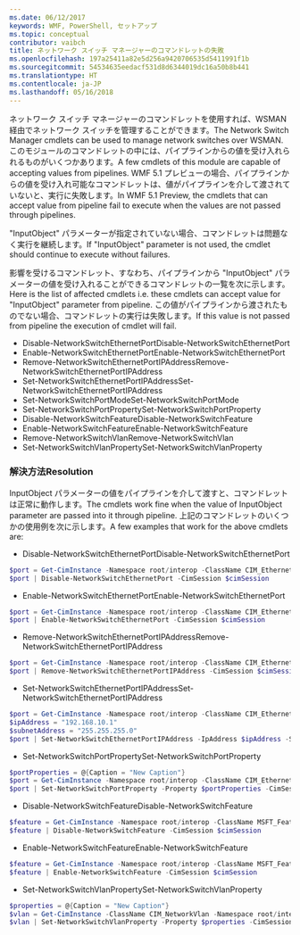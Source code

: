 ```yaml
---
ms.date: 06/12/2017
keywords: WMF, PowerShell, セットアップ
ms.topic: conceptual
contributor: vaibch
title: ネットワーク スイッチ マネージャーのコマンドレットの失敗
ms.openlocfilehash: 197a25411a82e5d256a9420706535d5411991f1b
ms.sourcegitcommit: 54534635eedacf531d8d6344019dc16a50b8b441
ms.translationtype: HT
ms.contentlocale: ja-JP
ms.lasthandoff: 05/16/2018
---
```

<span data-ttu-id="ddec9-103">ネットワーク スイッチ マネージャーのコマンドレットを使用すれば、WSMAN 経由でネットワーク スイッチを管理することができます。</span><span class="sxs-lookup"><span data-stu-id="ddec9-103">The Network Switch Manager cmdlets can be used to manage network switches over WSMAN.</span></span>
<span data-ttu-id="ddec9-104">このモジュールのコマンドレットの中には、パイプラインからの値を受け入れられるものがいくつかあります。</span><span class="sxs-lookup"><span data-stu-id="ddec9-104">A few cmdlets of this module are capable of accepting values from pipelines.</span></span>
<span data-ttu-id="ddec9-105">WMF 5.1 プレビューの場合、パイプラインからの値を受け入れ可能なコマンドレットは、値がパイプラインを介して渡されていないと、実行に失敗します。</span><span class="sxs-lookup"><span data-stu-id="ddec9-105">In WMF 5.1 Preview, the cmdlets that can accept value from pipeline fail to execute when the values are not passed through pipelines.</span></span>

<span data-ttu-id="ddec9-106">"InputObject" パラメーターが指定されていない場合、コマンドレットは問題なく実行を継続します。</span><span class="sxs-lookup"><span data-stu-id="ddec9-106">If "InputObject" parameter is not used, the cmdlet should continue to execute without failures.</span></span>

<span data-ttu-id="ddec9-107">影響を受けるコマンドレット、すなわち、パイプラインから "InputObject" パラメーターの値を受け入れることができるコマンドレットの一覧を次に示します。</span><span class="sxs-lookup"><span data-stu-id="ddec9-107">Here is the list of affected cmdlets i.e. these cmdlets can accept value for "InputObject" parameter from pipeline.</span></span>
<span data-ttu-id="ddec9-108">この値がパイプラインから渡されたものでない場合、コマンドレットの実行は失敗します。</span><span class="sxs-lookup"><span data-stu-id="ddec9-108">If this value is not passed from pipeline the execution of cmdlet will fail.</span></span>

- <span data-ttu-id="ddec9-109">Disable-NetworkSwitchEthernetPort</span><span class="sxs-lookup"><span data-stu-id="ddec9-109">Disable-NetworkSwitchEthernetPort</span></span>
- <span data-ttu-id="ddec9-110">Enable-NetworkSwitchEthernetPort</span><span class="sxs-lookup"><span data-stu-id="ddec9-110">Enable-NetworkSwitchEthernetPort</span></span>
- <span data-ttu-id="ddec9-111">Remove-NetworkSwitchEthernetPortIPAddress</span><span class="sxs-lookup"><span data-stu-id="ddec9-111">Remove-NetworkSwitchEthernetPortIPAddress</span></span>
- <span data-ttu-id="ddec9-112">Set-NetworkSwitchEthernetPortIPAddress</span><span class="sxs-lookup"><span data-stu-id="ddec9-112">Set-NetworkSwitchEthernetPortIPAddress</span></span>
- <span data-ttu-id="ddec9-113">Set-NetworkSwitchPortMode</span><span class="sxs-lookup"><span data-stu-id="ddec9-113">Set-NetworkSwitchPortMode</span></span>
- <span data-ttu-id="ddec9-114">Set-NetworkSwitchPortProperty</span><span class="sxs-lookup"><span data-stu-id="ddec9-114">Set-NetworkSwitchPortProperty</span></span>
- <span data-ttu-id="ddec9-115">Disable-NetworkSwitchFeature</span><span class="sxs-lookup"><span data-stu-id="ddec9-115">Disable-NetworkSwitchFeature</span></span>
- <span data-ttu-id="ddec9-116">Enable-NetworkSwitchFeature</span><span class="sxs-lookup"><span data-stu-id="ddec9-116">Enable-NetworkSwitchFeature</span></span>
- <span data-ttu-id="ddec9-117">Remove-NetworkSwitchVlan</span><span class="sxs-lookup"><span data-stu-id="ddec9-117">Remove-NetworkSwitchVlan</span></span>
- <span data-ttu-id="ddec9-118">Set-NetworkSwitchVlanProperty</span><span class="sxs-lookup"><span data-stu-id="ddec9-118">Set-NetworkSwitchVlanProperty</span></span>

### <a name="resolution"></a><span data-ttu-id="ddec9-119">解決方法</span><span class="sxs-lookup"><span data-stu-id="ddec9-119">Resolution</span></span>
<span data-ttu-id="ddec9-120">InputObject パラメーターの値をパイプラインを介して渡すと、コマンドレットは正常に動作します。</span><span class="sxs-lookup"><span data-stu-id="ddec9-120">The cmdlets work fine when the value of InputObject parameter are passed into it through pipeline.</span></span> <span data-ttu-id="ddec9-121">上記のコマンドレットのいくつかの使用例を次に示します。</span><span class="sxs-lookup"><span data-stu-id="ddec9-121">A few examples that work for the above cmdlets are:</span></span>

- <span data-ttu-id="ddec9-122">Disable-NetworkSwitchEthernetPort</span><span class="sxs-lookup"><span data-stu-id="ddec9-122">Disable-NetworkSwitchEthernetPort</span></span>
```powershell
$port = Get-CimInstance -Namespace root/interop -ClassName CIM_EthernetPort -CimSession $cimSession | Select-Object -First 1
$port | Disable-NetworkSwitchEthernetPort -CimSession $cimSession
```

- <span data-ttu-id="ddec9-123">Enable-NetworkSwitchEthernetPort</span><span class="sxs-lookup"><span data-stu-id="ddec9-123">Enable-NetworkSwitchEthernetPort</span></span>
```powershell
$port = Get-CimInstance -Namespace root/interop -ClassName CIM_EthernetPort -CimSession $cimSession | Select-Object -First 1
$port | Enable-NetworkSwitchEthernetPort -CimSession $cimSession
```

- <span data-ttu-id="ddec9-124">Remove-NetworkSwitchEthernetPortIPAddress</span><span class="sxs-lookup"><span data-stu-id="ddec9-124">Remove-NetworkSwitchEthernetPortIPAddress</span></span>
```powershell
$port = Get-CimInstance -Namespace root/interop -ClassName CIM_EthernetPort -CimSession $cimSession | Select-Object -First 1
$port | Remove-NetworkSwitchEthernetPortIPAddress -CimSession $cimSession
```

- <span data-ttu-id="ddec9-125">Set-NetworkSwitchEthernetPortIPAddress</span><span class="sxs-lookup"><span data-stu-id="ddec9-125">Set-NetworkSwitchEthernetPortIPAddress</span></span>
```powershell
$port = Get-CimInstance -Namespace root/interop -ClassName CIM_EthernetPort -CimSession $cimSession | Select-Object -First 1
$ipAddress = "192.168.10.1"
$subnetAddress = "255.255.255.0"
$port | Set-NetworkSwitchEthernetPortIPAddress -IpAddress $ipAddress -SubnetAddress $subnetAddress -CimSession $cimSession
```

- <span data-ttu-id="ddec9-126">Set-NetworkSwitchPortProperty</span><span class="sxs-lookup"><span data-stu-id="ddec9-126">Set-NetworkSwitchPortProperty</span></span>
```powershell
$portProperties = @{Caption = "New Caption"}
$port = Get-CimInstance -Namespace root/interop -ClassName CIM_EthernetPort -CimSession $cimSession | Select-Object -First 1
$port | Set-NetworkSwitchPortProperty -Property $portProperties -CimSession $cimSession
```

- <span data-ttu-id="ddec9-127">Disable-NetworkSwitchFeature</span><span class="sxs-lookup"><span data-stu-id="ddec9-127">Disable-NetworkSwitchFeature</span></span>
```powershell
$feature = Get-CimInstance -Namespace root/interop -ClassName MSFT_Feature -CimSession $cimSession | Select-Object -First 1
$feature | Disable-NetworkSwitchFeature -CimSession $cimSession
```

- <span data-ttu-id="ddec9-128">Enable-NetworkSwitchFeature</span><span class="sxs-lookup"><span data-stu-id="ddec9-128">Enable-NetworkSwitchFeature</span></span>
```powershell
$feature = Get-CimInstance -Namespace root/interop -ClassName MSFT_Feature -CimSession $cimSession | Select-Object -First 1
$feature | Enable-NetworkSwitchFeature -CimSession $cimSession
```

- <span data-ttu-id="ddec9-129">Set-NetworkSwitchVlanProperty</span><span class="sxs-lookup"><span data-stu-id="ddec9-129">Set-NetworkSwitchVlanProperty</span></span>
```powershell
$properties = @{Caption = "New Caption"}
$vlan = Get-CimInstance -ClassName CIM_NetworkVlan -Namespace root/interop -CimSession $cimSession | Select-Object -First 1
$vlan | Set-NetworkSwitchVlanProperty -Property $properties -CimSession $cimSession
```
